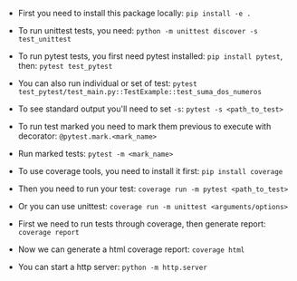 - First you need to install this package locally: `pip install -e .`
- To run unittest tests, you need: `python -m unittest discover -s test_unittest`
- To run pytest tests, you first need pytest installed: `pip install pytest`, then: `pytest test_pytest`

- You can also run individual or set of test: `pytest test_pytest/test_main.py::TestExample::test_suma_dos_numeros`
- To see standard output you'll need to set `-s`: `pytest -s <path_to_test>`
- To run test marked you need to mark them previous to execute with decorator: `@pytest.mark.<mark_name>`
- Run marked tests: `pytest -m <mark_name>`

- To use coverage tools, you need to install it first: `pip install coverage`
- Then you need to run your test: `coverage run -m pytest <path_to_test>`
- Or you can use unittest: `coverage run -m unittest <arguments/options>`
- First we need to run tests through coverage, then generate report: `coverage report`
- Now we can generate a html coverage report: `coverage html`

- You can start a http server: `python -m http.server`
